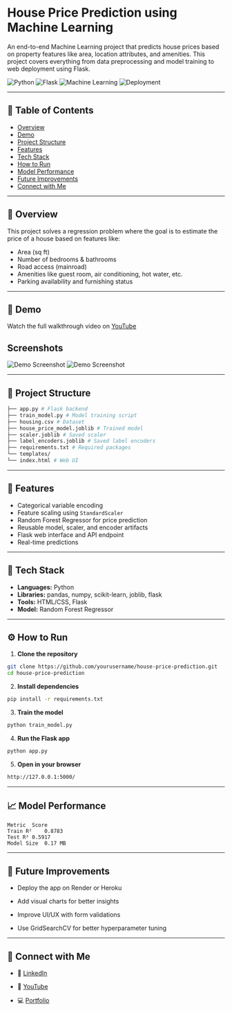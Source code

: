 # House Price Prediction using Machine Learning

An end-to-end Machine Learning project that predicts house prices based on property features like area, location attributes, and amenities. This project covers everything from data preprocessing and model training to web deployment using Flask.

![Python](https://img.shields.io/badge/Python-3.8%2B-blue?style=flat) ![Flask](https://img.shields.io/badge/Flask-2.0-lightgrey) ![Machine Learning](https://img.shields.io/badge/Machine%20Learning-RandomForest-orange) ![Deployment](https://img.shields.io/badge/Deployed-Local%20Server-green)

---

## 📌 Table of Contents

- [Overview](#overview)
- [Demo](#demo)
- [Project Structure](#project-structure)
- [Features](#features)
- [Tech Stack](#tech-stack)
- [How to Run](#how-to-run)
- [Model Performance](#model-performance)
- [Future Improvements](#future-improvements)
- [Connect with Me](#connect-with-me)

---

## 📖 Overview

This project solves a regression problem where the goal is to estimate the price of a house based on features like:

- Area (sq ft)
- Number of bedrooms & bathrooms
- Road access (mainroad)
- Amenities like guest room, air conditioning, hot water, etc.
- Parking availability and furnishing status

---

## 🎥 Demo

Watch the full walkthrough video on [YouTube](https://youtu.be/WP0hS1CTi5k?si=yYaAOaZVEooZn64P) 

## Screenshots

![Demo Screenshot](https://i.postimg.cc/DzDrRxtq/hpss1.png)
![Demo Screenshot](https://i.postimg.cc/d1y2F8Yg/hpss2.png)

---

## 📁 Project Structure
```bash
├── app.py # Flask backend
├── train_model.py # Model training script
├── housing.csv # Dataset
├── house_price_model.joblib # Trained model
├── scaler.joblib # Saved scaler
├── label_encoders.joblib # Saved label encoders
├── requirements.txt # Required packages
└── templates/
└── index.html # Web UI
```

---

## 🚀 Features

- Categorical variable encoding
- Feature scaling using `StandardScaler`
- Random Forest Regressor for price prediction
- Reusable model, scaler, and encoder artifacts
- Flask web interface and API endpoint
- Real-time predictions

---

## 🧠 Tech Stack

- **Languages:** Python
- **Libraries:** pandas, numpy, scikit-learn, joblib, flask
- **Tools:** HTML/CSS, Flask
- **Model:** Random Forest Regressor

---

## ⚙️ How to Run

1. **Clone the repository**

```bash
git clone https://github.com/yourusername/house-price-prediction.git
cd house-price-prediction
````

2. **Install dependencies**

```bash
pip install -r requirements.txt
````

3. **Train the model**

```bash
python train_model.py
````
4. **Run the Flask app**

```bash
python app.py
````
5. **Open in your browser**

```bash
http://127.0.0.1:5000/

````

---

## 📈 Model Performance

```
Metric	Score
Train R²	0.8783
Test R²	0.5917
Model Size	0.17 MB
```

---

## 🔧 Future Improvements

- Deploy the app on Render or Heroku

- Add visual charts for better insights

- Improve UI/UX with form validations

- Use GridSearchCV for better hyperparameter tuning

---

## 🤝 Connect with Me

- 💼 [LinkedIn](https://www.linkedin.com/in/parthiv-majumdar-524046238/)

- 🧠 [YouTube](https://www.youtube.com/@parthivmajumdar6805)

- 💻 [Portfolio](https://portfolio-parthiv.vercel.app/)



